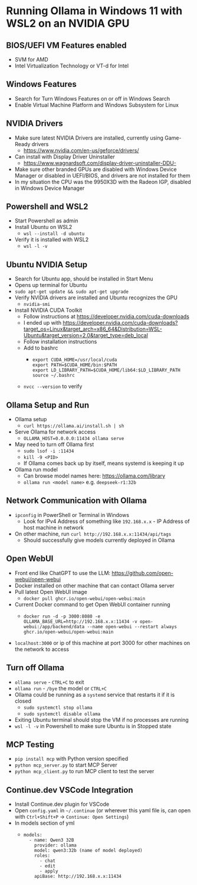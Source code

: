 # Running Ollama in Windows 11 with WSL2 on an NVIDIA GPU

## BIOS/UEFI VM Features enabled
- SVM for AMD
- Intel Virtualization Technology or VT-d for Intel
  
## Windows Features
- Search for Turn Windows Features on or off in Windows Search
- Enable Virtual Machine Platform and Windows Subsystem for Linux

## NVIDIA Drivers
- Make sure latest NVIDIA Drivers are installed, currently using Game-Ready drivers
  - https://www.nvidia.com/en-us/geforce/drivers/
- Can install with Display Driver Uninstaller
  - https://www.wagnardsoft.com/display-driver-uninstaller-DDU-
- Make sure other branded GPUs are disabled with Windows Device Manager or disabled in UEFI/BIOS, and drivers are not installed for them
- In my situation the CPU was the 9950X3D with the Radeon IGP, disabled in Windows Device Manager

## Powershell and WSL2
- Start Powershell as admin
- Install Ubuntu on WSL2
  - `wsl --install -d ubuntu`
- Verify it is installed with WSL2
  - `wsl -l -v`

## Ubuntu NVIDIA Setup
- Search for Ubuntu app, should be installed in Start Menu
- Opens up terminal for Ubuntu
- `sudo apt-get update && sudo apt-get upgrade`
- Verify NVIDIA drivers are installed and Ubuntu recognizes the GPU
  - `nvidia-smi`
- Install NVIDIA CUDA Toolkit
  - Follow instructions at https://developer.nvidia.com/cuda-downloads
  - I ended up with https://developer.nvidia.com/cuda-downloads?target_os=Linux&target_arch=x86_64&Distribution=WSL-Ubuntu&target_version=2.0&target_type=deb_local
  - Follow installation instructions
  - Add to bashrc
    - ```
      export CUDA_HOME=/usr/local/cuda
      export PATH=$CUDA_HOME/bin:$PATH
      export LD_LIBRARY_PATH=$CUDA_HOME/lib64:$LD_LIBRARY_PATH
      source ~/.bashrc
      ```
  - `nvcc --version` to verify

## Ollama Setup and Run
- Ollama setup
  - `curl https://ollama.ai/install.sh | sh`
- Serve Ollama for network access
  - `OLLAMA_HOST=0.0.0.0:11434 ollama serve`
- May need to turn off Ollama first
  - `sudo lsof -i :11434`
  - `kill -9 <PID>`
  - If Ollama comes back up by itself, means systemd is keeping it up
- Ollama run model
  - Can browse model names here: https://ollama.com/library
  - `ollama run <model name>` e.g. `deepseek-r1:32b`
 
## Network Communication with Ollama
- `ipconfig` in PowerShell or Terminal in Windows
  - Look for IPv4 Address of something like `192.168.x.x` - IP Address of host machine in network
- On other machine, run `curl http://192.168.x.x:11434/api/tags`
  - Should successfully give models currently deployed in Ollama

## Open WebUI
- Front end like ChatGPT to use the LLM: https://github.com/open-webui/open-webui
- Docker installed on other machine that can contact Ollama server
- Pull latest Open WebUI image
  - `docker pull ghcr.io/open-webui/open-webui:main`
- Current Docker command to get Open WebUI container running
  - ```
    docker run -d -p 3000:8080 -e OLLAMA_BASE_URL=http://192.168.x.x:11434 -v open-webui:/app/backend/data --name open-webui --restart always ghcr.io/open-webui/open-webui:main
    ```
- `localhost:3000` or ip of this machine at port 3000 for other machines on the network to access

## Turn off Ollama
- `ollama serve` - `CTRL+C` to exit
- `ollama run` - `/bye` the model or `CTRL+C`
- Ollama could be running as a `systemd` service that restarts it if it is closed
  - `sudo systemctl stop ollama`
  - `sudo systemctl disable ollama`
- Exiting Ubuntu terminal should stop the VM if no processes are running
- `wsl -l -v` in Powershell to make sure Ubuntu is in Stopped state


## MCP Testing
- `pip install mcp` with Python version specified
- `python mcp_server.py` to start MCP Server
- `python mcp_client.py` to run MCP client to test the server

## Continue.dev VSCode Integration
- Install Continue.dev plugin for VSCode
- Open `config.yaml` in `~/.continue` (or wherever this yaml file is, can open with `Ctrl+Shift+P` -> `Continue: Open Settings`)
- In models section of yml
  - ```
    models:
      - name: Qwen3 32B
        provider: ollama
        model: qwen3:32b (name of model deployed)
        roles:
          - chat
          - edit
          - apply
        apiBase: http://192.168.x.x:11434
    ```
